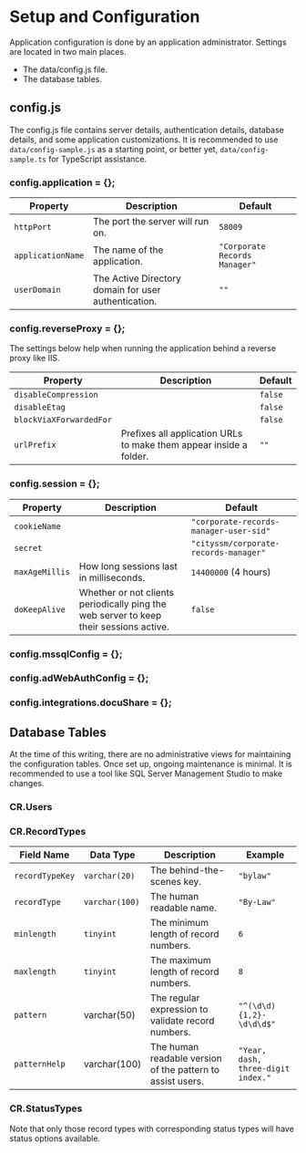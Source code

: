 # Setup and Configuration

Application configuration is done by an application administrator.
Settings are located in two main places.

-   The data/config.js file.
-   The database tables.

## config.js

The config.js file contains server details, authentication details, database details, and some application customizations.
It is recommended to use `data/config-sample.js` as a starting point,
or better yet, `data/config-sample.ts` for TypeScript assistance.

### config.application = {};

| Property          | Description                                          | Default                       |
| ----------------- | ---------------------------------------------------- | ----------------------------- |
| `httpPort`        | The port the server will run on.                     | `58009`                       |
| `applicationName` | The name of the application.                         | `"Corporate Records Manager"` |
| `userDomain`      | The Active Directory domain for user authentication. | `""`                          |

### config.reverseProxy = {};

The settings below help when running the application behind
a reverse proxy like IIS.

| Property                | Description                                                        | Default |
| ----------------------- | ------------------------------------------------------------------ | ------- |
| `disableCompression`    |                                                                    | `false` |
| `disableEtag`           |                                                                    | `false` |
| `blockViaXForwardedFor` |                                                                    | `false` |
| `urlPrefix`             | Prefixes all application URLs to make them appear inside a folder. | `""`    |

### config.session = {};

| Property       | Description                                                                            | Default                                |
| -------------- | -------------------------------------------------------------------------------------- | -------------------------------------- |
| `cookieName`   |                                                                                        | `"corporate-records-manager-user-sid"` |
| `secret`       |                                                                                        | `"cityssm/corporate-records-manager"`  |
| `maxAgeMillis` | How long sessions last in milliseconds.                                                | `14400000` (4 hours)                   |
| `doKeepAlive`  | Whether or not clients periodically ping the web server to keep their sessions active. | `false`                                |

### config.mssqlConfig = {};

### config.adWebAuthConfig = {};

### config.integrations.docuShare = {};

## Database Tables

At the time of this writing, there are no administrative views
for maintaining the configuration tables.
Once set up, ongoing maintenance is minimal.
It is recommended to use a tool like SQL Server Management Studio to make changes.

### CR.Users

### CR.RecordTypes

| Field Name      | Data Type      | Description                                                | Example                            |
| --------------- | -------------- | ---------------------------------------------------------- | ---------------------------------- |
| `recordTypeKey` | `varchar(20)`  | The behind-the-scenes key.                                 | `"bylaw"`                          |
| `recordType`    | `varchar(100)` | The human readable name.                                   | `"By-Law"`                         |
| `minlength`     | `tinyint`      | The minimum length of record numbers.                      | `6`                                |
| `maxlength`     | `tinyint`      | The maximum length of record numbers.                      | `8`                                |
| `pattern`       | varchar(50)    | The regular expression to validate record numbers.         | `"^(\d\d){1,2}-\d\d\d$"`           |
| `patternHelp`   | varchar(100)   | The human readable version of the pattern to assist users. | `"Year, dash, three-digit index."` |

### CR.StatusTypes

Note that only those record types with corresponding status types
will have status options available.
